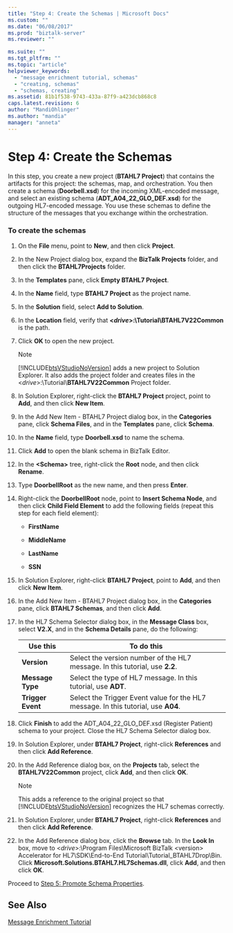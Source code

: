```yaml
---
title: "Step 4: Create the Schemas | Microsoft Docs"
ms.custom: ""
ms.date: "06/08/2017"
ms.prod: "biztalk-server"
ms.reviewer: ""

ms.suite: ""
ms.tgt_pltfrm: ""
ms.topic: "article"
helpviewer_keywords: 
  - "message enrichment tutorial, schemas"
  - "creating, schemas"
  - "schemas, creating"
ms.assetid: 81b1f538-9743-433a-87f9-a423dcb868c8
caps.latest.revision: 6
author: "MandiOhlinger"
ms.author: "mandia"
manager: "anneta"
---
```

# Step 4: Create the Schemas
In this step, you create a new project (**BTAHL7 Project**) that contains the artifacts for this project: the schemas, map, and orchestration. You then create a schema (**Doorbell.xsd**) for the incoming XML-encoded message, and select an existing schema (**ADT_A04_22_GLO_DEF.xsd**) for the outgoing HL7-encoded message. You use these schemas to define the structure of the messages that you exchange within the orchestration.  
  
### To create the schemas  
  
1.  On the **File** menu, point to **New**, and then click **Project**.  
  
2.  In the New Project dialog box, expand the **BizTalk Projects** folder, and then click the **BTAHL7Projects** folder.  
  
3.  In the **Templates** pane, click **Empty BTAHL7 Project**.  
  
4.  In the **Name** field, type **BTAHL7 Project** as the project name.  
  
5.  In the **Solution** field, select **Add to Solution**.  
  
6.  In the **Location** field, verify that **\<*drive*>:\Tutorial\BTAHL7V22Common** is the path.  
  
7.  Click **OK** to open the new project.  
  
    > [!NOTE]
    >  [!INCLUDE[btsVStudioNoVersion](../../includes/btsvstudionoversion-md.md)] adds a new project to Solution Explorer. It also adds the project folder and creates files in the \<*drive*>:\Tutorial\\**BTAHL7V22Common** Project folder.  
  
8.  In Solution Explorer, right-click the **BTAHL7 Project** project, point to **Add**, and then click **New Item**.  
  
9. In the Add New Item - BTAHL7 Project dialog box, in the **Categories** pane, click **Schema Files**, and in the **Templates** pane, click **Schema**.  
  
10. In the **Name** field, type **Doorbell.xsd** to name the schema.  
  
11. Click **Add** to open the blank schema in BizTalk Editor.  
  
12. In the **\<Schema>** tree, right-click the **Root** node, and then click **Rename**.  
  
13. Type **DoorbellRoot** as the new name, and then press **Enter**.  
  
14. Right-click the **DoorbellRoot** node, point to **Insert Schema Node**, and then click **Child Field Element** to add the following fields (repeat this step for each field element):  
  
    -   **FirstName**  
  
    -   **MiddleName**  
  
    -   **LastName**  
  
    -   **SSN**  
  
15. In Solution Explorer, right-click **BTAHL7 Project**, point to **Add**, and then click **New Item**.  
  
16. In the Add New Item - BTAHL7 Project dialog box, in the **Categories** pane, click **BTAHL7 Schemas**, and then click **Add**.  
  
17. In the HL7 Schema Selector dialog box, in the **Message Class** box, select **V2.X**, and in the **Schema Details** pane, do the following:  
  
    |Use this|To do this|  
    |--------------|----------------|  
    |**Version**|Select the version number of the HL7 message. In this tutorial, use **2.2**.|  
    |**Message Type**|Select the type of HL7 message. In this tutorial, use **ADT**.|  
    |**Trigger Event**|Select the Trigger Event value for the HL7 message. In this tutorial, use **A04**.|  
  
18. Click **Finish** to add the ADT_A04_22_GLO_DEF.xsd (Register Patient) schema to your project. Close the HL7 Schema Selector dialog box.  
  
19. In Solution Explorer, under **BTAHL7 Project**, right-click **References** and then click **Add Reference**.  
  
20. In the Add Reference dialog box, on the **Projects** tab, select the **BTAHL7V22Common** project, click **Add**, and then click **OK**.  
  
    > [!NOTE]
    >  This adds a reference to the original project so that [!INCLUDE[btsVStudioNoVersion](../../includes/btsvstudionoversion-md.md)] recognizes the HL7 schemas correctly.  
  
21. In Solution Explorer, under **BTAHL7 Project**, right-click **References** and then click **Add Reference**.  
  
22. In the Add Reference dialog box, click the **Browse** tab. In the **Look In** box, move to \<*drive*>:\Program Files\Microsoft BizTalk \<version> Accelerator for HL7\SDK\End-to-End Tutorial\Tutorial_BTAHL7Drop\Bin. Click **Microsoft.Solutions.BTAHL7.HL7Schemas.dll**, click **Add**, and then click **OK**.  
  
 Proceed to [Step 5: Promote Schema Properties](../../adapters-and-accelerators/accelerator-hl7/step-5-promote-schema-properties.md).  
  
## See Also  
 [Message Enrichment Tutorial](../../adapters-and-accelerators/accelerator-hl7/message-enrichment-tutorial.md)